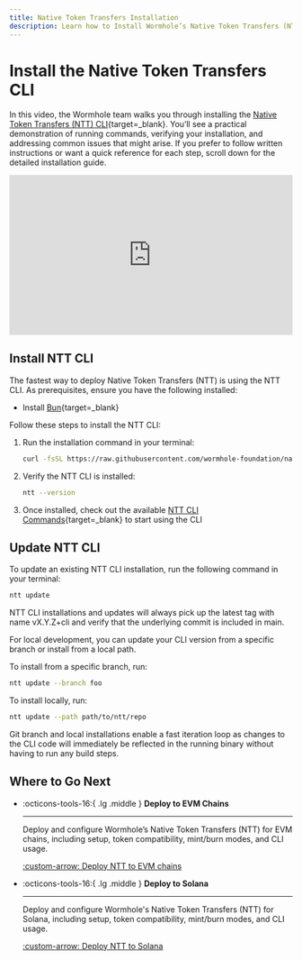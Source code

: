 ```yaml
---
title: Native Token Transfers Installation
description: Learn how to Install Wormhole’s Native Token Transfers (NTT) framework, a flexible and composable framework for transferring tokens across blockchains.
---
```


# Install the Native Token Transfers CLI

In this video, the Wormhole team walks you through installing the [Native Token Transfers (NTT) CLI](https://github.com/wormhole-foundation/native-token-transfers/tree/main/cli){target=\_blank}. You’ll see a practical demonstration of running commands, verifying your installation, and addressing common issues that might arise. If you prefer to follow written instructions or want a quick reference for each step, scroll down for the detailed installation guide.

<style>.embed-container { position: relative; padding-bottom: 56.25%; height: 0; overflow: hidden; max-width: 100%; } .embed-container iframe, .embed-container object, .embed-container embed { position: absolute; top: 0; left: 0; width: 100%; height: 100%; }</style><div class='embed-container'><iframe src='https://www.youtube.com/embed/ltZmeyjUxRk?start=1685' frameborder='0' allowfullscreen></iframe></div>

## Install NTT CLI

The fastest way to deploy Native Token Transfers (NTT) is using the NTT CLI. As prerequisites, ensure you have the following installed:

- Install [Bun](https://bun.sh/){target=\_blank}

Follow these steps to install the NTT CLI:

1. Run the installation command in your terminal:

    ```bash
    curl -fsSL https://raw.githubusercontent.com/wormhole-foundation/native-token-transfers/main/cli/install.sh | bash
    ```

2. Verify the NTT CLI is installed:

    ```bash
    ntt --version
    ```

3. Once installed, check out the available [NTT CLI Commands](/docs/build/transfers/native-token-transfers/cli-commands/){target=\_blank} to start using the CLI

## Update NTT CLI

To update an existing NTT CLI installation, run the following command in your terminal:

```bash
ntt update
```

NTT CLI installations and updates will always pick up the latest tag with name vX.Y.Z+cli and verify that the underlying commit is included in main.

For local development, you can update your CLI version from a specific branch or install from a local path.

To install from a specific branch, run:

```bash
ntt update --branch foo
```

To install locally, run:
```bash
ntt update --path path/to/ntt/repo
```

Git branch and local installations enable a fast iteration loop as changes to the CLI code will immediately be reflected in the running binary without having to run any build steps.

## Where to Go Next

<div class="grid cards" markdown>


-   :octicons-tools-16:{ .lg .middle } **Deploy to EVM Chains**

    ---

    Deploy and configure Wormhole’s Native Token Transfers (NTT) for EVM chains, including setup, token compatibility, mint/burn modes, and CLI usage.

    [:custom-arrow: Deploy NTT to EVM chains](/docs/build/transfers/native-token-transfers/deployment-process/deploy-to-evm/)

-   :octicons-tools-16:{ .lg .middle } **Deploy to Solana**

    ---

    Deploy and configure Wormhole's Native Token Transfers (NTT) for Solana, including setup, token compatibility, mint/burn modes, and CLI usage.

    [:custom-arrow: Deploy NTT to Solana](/docs/build/transfers/native-token-transfers/deployment-process/deploy-to-solana/)

</div>
